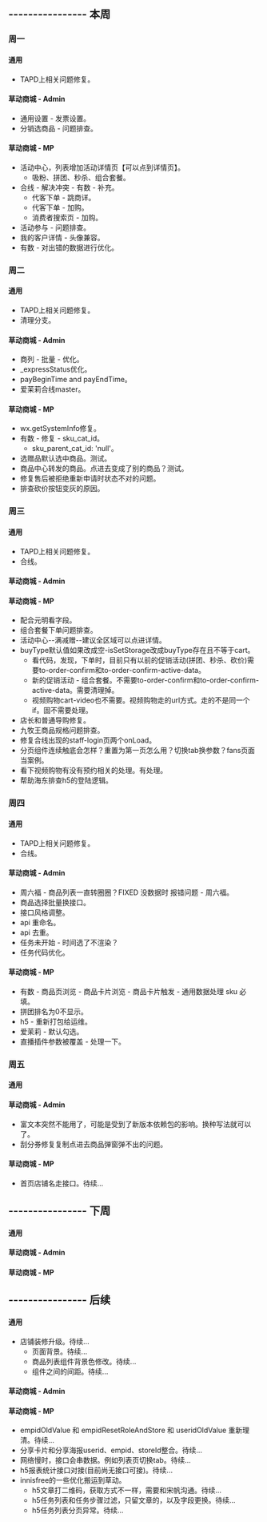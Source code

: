 ## ---------------- 本周

### 周一
#### 通用
* TAPD上相关问题修复。
#### 草动商城 - Admin
* 通用设置 - 发票设置。
* 分销选商品 - 问题排查。
#### 草动商城 - MP
* 活动中心，列表增加活动详情页【可以点到详情页】。
  - 吸粉、拼团、秒杀、组合套餐。
* 合线 - 解决冲突 - 有数 - 补充。
  - 代客下单 - 跳商详。
  - 代客下单 - 加购。
  - 消费者搜索页 - 加购。
* 活动参与 - 问题排查。
* 我的客户详情 - 头像兼容。
* 有数 - 对出错的数据进行优化。

### 周二
#### 通用
* TAPD上相关问题修复。
* 清理分支。
#### 草动商城 - Admin
* 商列 - 批量 - 优化。
* _expressStatus优化。
* payBeginTime and payEndTime。
* 爱茉莉合线master。
#### 草动商城 - MP
* wx.getSystemInfo修复。
* 有数 - 修复 - sku_cat_id。
  - sku_parent_cat_id: 'null'。
* 选赠品默认选中商品。测试。
* 商品中心转发的商品。点进去变成了别的商品？测试。
* 修复售后被拒绝重新申请时状态不对的问题。
* 排查砍价按钮变灰的原因。

### 周三
#### 通用
* TAPD上相关问题修复。
* 合线。
#### 草动商城 - Admin
#### 草动商城 - MP
* 配合元明看字段。
* 组合套餐下单问题排查。
* 活动中心--满减赠--建议全区域可以点进详情。
* buyType默认值如果改成空-isSetStorage改成buyType存在且不等于cart。
  - 看代码，发现，下单时，目前只有以前的促销活动(拼团、秒杀、砍价)需要to-order-confirm和to-order-confirm-active-data。
  - 新的促销活动 - 组合套餐。不需要to-order-confirm和to-order-confirm-active-data。需要清理掉。
  - 视频购物cart-video也不需要。视频购物走的url方式。走的不是同一个if。固不需要处理。
* 店长和普通导购修复。
* 九牧王商品规格问题排查。
* 修复合线出现的staff-login页两个onLoad。
* 分页组件连续触底会怎样？重置为第一页怎么用？切换tab换参数？fans页面当案例。
* 看下视频购物有没有预约相关的处理。有处理。
* 帮助海东排查h5的登陆逻辑。

### 周四
#### 通用
* TAPD上相关问题修复。
* 合线。
#### 草动商城 - Admin
* 周六福 - 商品列表一直转圈圈？FIXED 没数据时 报错问题 - 周六福。
* 商品选择批量换接口。
* 接口风格调整。
* api 重命名。
* api 去重。
* 任务未开始 - 时间选了不渲染？
* 任务代码优化。
#### 草动商城 - MP
* 有数 - 商品页浏览 - 商品卡片浏览 - 商品卡片触发 - 通用数据处理 sku 必填。
* 拼团排名为0不显示。
* h5 - 重新打包给运维。
* 爱茉莉 - 默认勾选。
* 直播插件参数被覆盖 - 处理一下。

### 周五
#### 通用
#### 草动商城 - Admin
* 富文本突然不能用了，可能是受到了新版本依赖包的影响。换种写法就可以了。
* 刮分券修复复制点进去商品弹窗弹不出的问题。
#### 草动商城 - MP
* 首页店铺名走接口。待续...

## ---------------- 下周
#### 通用
#### 草动商城 - Admin
#### 草动商城 - MP

## ---------------- 后续
#### 通用
* 店铺装修升级。待续...
  - 页面背景。待续...
  - 商品列表组件背景色修改。待续...
  - 组件之间的间距。待续...
#### 草动商城 - Admin
#### 草动商城 - MP
* empidOldValue 和 empidResetRoleAndStore 和 useridOldValue 重新理清。待续...
* 分享卡片和分享海报userid、empid、storeId整合。待续...
* 网络慢时，接口会串数据。例如列表页切换tab。待续...
* h5报表统计接口对接(目前尚无接口可接)。待续...
* innisfree的一些优化搬运到草动。
  - h5文章打二维码，获取方式不一样，需要和宋帆沟通。待续...
  - h5任务列表和任务步骤过滤，只留文章的，以及字段更换。待续...
  - h5任务列表分页异常。待续...
